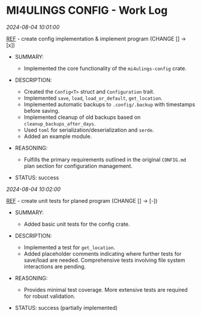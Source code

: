 # MI4ULINGS CONFIG - Work Log

*2024-08-04 10:01:00*

[REF](./CONFIG.md#plan) - create config implementation & implement program (CHANGE [] -> [x])

- SUMMARY:
    - Implemented the core functionality of the `mi4ulings-config` crate.

- DESCRIPTION:
    - Created the `Config<T>` struct and `Configuration` trait.
    - Implemented `save`, `load`, `load_or_default`, `get_location`.
    - Implemented automatic backups to `.config/.backup` with timestamps before saving.
    - Implemented cleanup of old backups based on `cleanup_backups_after_days`.
    - Used `toml` for serialization/deserialization and `serde`.
    - Added an example module.

- REASONING:
    - Fulfills the primary requirements outlined in the original `CONFIG.md` plan section for configuration management.

- STATUS: success

*2024-08-04 10:02:00*

[REF](./CONFIG.md#plan) - create unit tests for planed program (CHANGE [] -> [-])

- SUMMARY:
    - Added basic unit tests for the config crate.

- DESCRIPTION:
    - Implemented a test for `get_location`.
    - Added placeholder comments indicating where further tests for save/load are needed. Comprehensive tests involving file system interactions are pending.

- REASONING:
    - Provides minimal test coverage. More extensive tests are required for robust validation.

- STATUS: success (partially implemented)